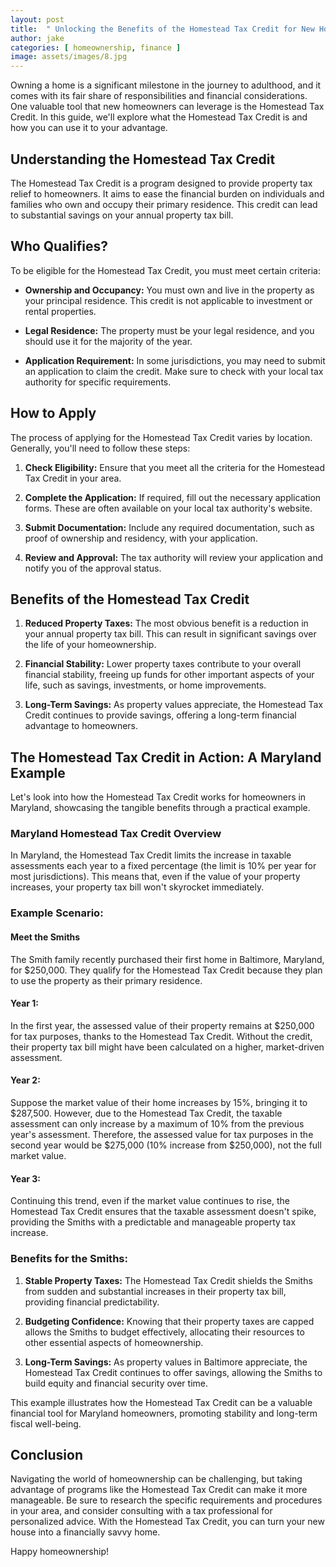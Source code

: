 ```yaml
---
layout: post
title:  " Unlocking the Benefits of the Homestead Tax Credit for New Homeowners"
author: jake
categories: [ homeownership, finance ]
image: assets/images/8.jpg
---
```

Owning a home is a significant milestone in the journey to adulthood, and it comes with its fair share of responsibilities and financial considerations. One valuable tool that new homeowners can leverage is the Homestead Tax Credit. In this guide, we'll explore what the Homestead Tax Credit is and how you can use it to your advantage.

## Understanding the Homestead Tax Credit

The Homestead Tax Credit is a program designed to provide property tax relief to homeowners. It aims to ease the financial burden on individuals and families who own and occupy their primary residence. This credit can lead to substantial savings on your annual property tax bill.

## Who Qualifies?

To be eligible for the Homestead Tax Credit, you must meet certain criteria:

- **Ownership and Occupancy:** You must own and live in the property as your principal residence. This credit is not applicable to investment or rental properties.

- **Legal Residence:** The property must be your legal residence, and you should use it for the majority of the year.

- **Application Requirement:** In some jurisdictions, you may need to submit an application to claim the credit. Make sure to check with your local tax authority for specific requirements.

## How to Apply

The process of applying for the Homestead Tax Credit varies by location. Generally, you'll need to follow these steps:

1. **Check Eligibility:** Ensure that you meet all the criteria for the Homestead Tax Credit in your area.

2. **Complete the Application:** If required, fill out the necessary application forms. These are often available on your local tax authority's website.

3. **Submit Documentation:** Include any required documentation, such as proof of ownership and residency, with your application.

4. **Review and Approval:** The tax authority will review your application and notify you of the approval status.

## Benefits of the Homestead Tax Credit

1. **Reduced Property Taxes:** The most obvious benefit is a reduction in your annual property tax bill. This can result in significant savings over the life of your homeownership.

2. **Financial Stability:** Lower property taxes contribute to your overall financial stability, freeing up funds for other important aspects of your life, such as savings, investments, or home improvements.

3. **Long-Term Savings:** As property values appreciate, the Homestead Tax Credit continues to provide savings, offering a long-term financial advantage to homeowners.

## The Homestead Tax Credit in Action: A Maryland Example

Let's look into how the Homestead Tax Credit works for homeowners in Maryland, showcasing the tangible benefits through a practical example.

### Maryland Homestead Tax Credit Overview

In Maryland, the Homestead Tax Credit limits the increase in taxable assessments each year to a fixed percentage (the limit is 10% per year for most jurisdictions). This means that, even if the value of your property increases, your property tax bill won't skyrocket immediately.

### Example Scenario:

#### Meet the Smiths

The Smith family recently purchased their first home in Baltimore, Maryland, for $250,000. They qualify for the Homestead Tax Credit because they plan to use the property as their primary residence.

#### Year 1:

In the first year, the assessed value of their property remains at $250,000 for tax purposes, thanks to the Homestead Tax Credit. Without the credit, their property tax bill might have been calculated on a higher, market-driven assessment.

#### Year 2:

Suppose the market value of their home increases by 15%, bringing it to $287,500. However, due to the Homestead Tax Credit, the taxable assessment can only increase by a maximum of 10% from the previous year's assessment. Therefore, the assessed value for tax purposes in the second year would be $275,000 (10% increase from $250,000), not the full market value.

#### Year 3:

Continuing this trend, even if the market value continues to rise, the Homestead Tax Credit ensures that the taxable assessment doesn't spike, providing the Smiths with a predictable and manageable property tax increase.

### Benefits for the Smiths:

1. **Stable Property Taxes:** The Homestead Tax Credit shields the Smiths from sudden and substantial increases in their property tax bill, providing financial predictability.

2. **Budgeting Confidence:** Knowing that their property taxes are capped allows the Smiths to budget effectively, allocating their resources to other essential aspects of homeownership.

3. **Long-Term Savings:** As property values in Baltimore appreciate, the Homestead Tax Credit continues to offer savings, allowing the Smiths to build equity and financial security over time.

This example illustrates how the Homestead Tax Credit can be a valuable financial tool for Maryland homeowners, promoting stability and long-term fiscal well-being.


## Conclusion

Navigating the world of homeownership can be challenging, but taking advantage of programs like the Homestead Tax Credit can make it more manageable. Be sure to research the specific requirements and procedures in your area, and consider consulting with a tax professional for personalized advice. With the Homestead Tax Credit, you can turn your new house into a financially savvy home.

Happy homeownership!
